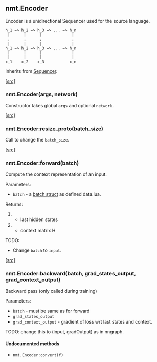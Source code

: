 <a name="nmt.Encoder.dok"></a>


## nmt.Encoder ##

 Encoder is a unidirectional Sequencer used for the source language.

    h_1 => h_2 => h_3 => ... => h_n
     |      |      |             |
     .      .      .             .
     |      |      |             |
    h_1 => h_2 => h_3 => ... => h_n
     |      |      |             |
     |      |      |             |
    x_1    x_2    x_3           x_n


Inherits from [Sequencer](lib+sequencer).


<a class="entityLink" href="https://github.com/opennmt/opennmt/blob/f651283e010895d259d9defa2c8fba8ce80e74f3/lib/encoder.lua#L22">[src]</a>
<a name="nmt.Encoder"></a>


### nmt.Encoder(args, network) ###

 Constructor takes global `args` and optional `network`. 

<a class="entityLink" href="https://github.com/opennmt/opennmt/blob/f651283e010895d259d9defa2c8fba8ce80e74f3/lib/encoder.lua#L40">[src]</a>
<a name="nmt.Encoder:resize_proto"></a>


### nmt.Encoder:resize_proto(batch_size) ###

 Call to change the `batch_size`. 

<a class="entityLink" href="https://github.com/opennmt/opennmt/blob/f651283e010895d259d9defa2c8fba8ce80e74f3/lib/encoder.lua#L60">[src]</a>
<a name="nmt.Encoder:forward"></a>


### nmt.Encoder:forward(batch) ###

Compute the context representation of an input.

Parameters:

  * `batch` - a [batch struct](lib+data/#opennmtdata) as defined data.lua.

Returns:

  1. - last hidden states
  2. - context matrix H

TODO:

  * Change `batch` to `input`.


<a class="entityLink" href="https://github.com/opennmt/opennmt/blob/f651283e010895d259d9defa2c8fba8ce80e74f3/lib/encoder.lua#L132">[src]</a>
<a name="nmt.Encoder:backward"></a>


### nmt.Encoder:backward(batch, grad_states_output, grad_context_output) ###

 Backward pass (only called during training)

Parameters:

  * `batch` - must be same as for forward
  * `grad_states_output`
  * `grad_context_output` - gradient of loss
      wrt last states and context.

TODO: change this to (input, gradOutput) as in nngraph.



#### Undocumented methods ####

<a name="nmt.Encoder:convert"></a>
 * `nmt.Encoder:convert(f)`
